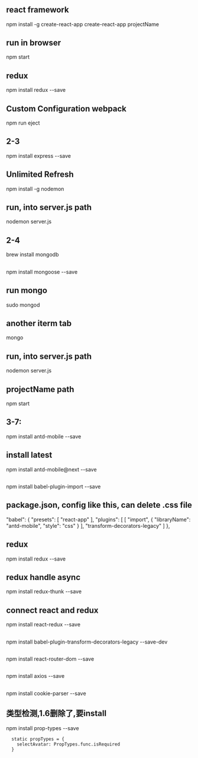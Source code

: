 #

## react framework
npm install -g create-react-app
create-react-app projectName


## run in browser
npm start


## redux
npm install redux --save


## Custom Configuration webpack
npm run eject


## 2-3
npm install express --save


## Unlimited Refresh
npm install -g nodemon
## run, into server.js path
nodemon server.js
 

## 2-4
brew install mongodb
## 
npm install mongoose --save
## run mongo
sudo mongod
## another iterm tab
mongo
## run, into server.js path
nodemon server.js
## projectName path
npm start


## 3-7: 
npm install antd-mobile --save
## install latest
npm install antd-mobile@next --save
## 
npm install babel-plugin-import --save
## package.json, config like this, can delete .css file
"babel": {
    "presets": [
      "react-app"
    ],
    "plugins": [
      [
        "import",
        {
          "libraryName": "antd-mobile",
          "style": "css"
        }
      ],
      "transform-decorators-legacy"
    ]
  },


## redux
npm install redux --save


## redux handle async
npm install redux-thunk --save


## connect react and redux
npm install react-redux --save


##
npm install babel-plugin-transform-decorators-legacy --save-dev


##
npm install react-router-dom --save


##
npm install axios --save


##
npm install cookie-parser --save


## 类型检测,1.6删除了,要install
npm install prop-types --save
```
  static propTypes = {
    selectAvatar: PropTypes.func.isRequired
  }
```

